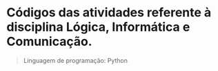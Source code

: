 # Códigos das atividades referente à disciplina Lógica, Informática e Comunicação.

> Linguagem de programação: Python

